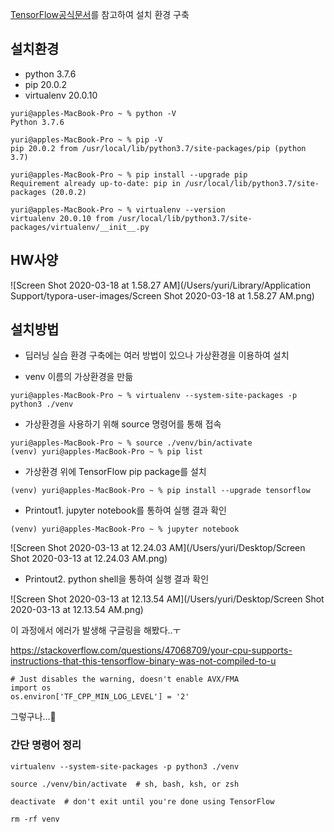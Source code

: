 <a href = https://www.tensorflow.org/install>TensorFlow공식문서<a/>를 참고하여 설치 환경 구축



## 설치환경

- python 3.7.6
- pip 20.0.2
- virtualenv 20.0.10

```
yuri@apples-MacBook-Pro ~ % python -V
Python 3.7.6
```

```
yuri@apples-MacBook-Pro ~ % pip -V
pip 20.0.2 from /usr/local/lib/python3.7/site-packages/pip (python 3.7)
```

```
yuri@apples-MacBook-Pro ~ % pip install --upgrade pip
Requirement already up-to-date: pip in /usr/local/lib/python3.7/site-packages (20.0.2)
```

```
yuri@apples-MacBook-Pro ~ % virtualenv --version
virtualenv 20.0.10 from /usr/local/lib/python3.7/site-packages/virtualenv/__init__.py
```



## HW사양

![Screen Shot 2020-03-18 at 1.58.27 AM](/Users/yuri/Library/Application Support/typora-user-images/Screen Shot 2020-03-18 at 1.58.27 AM.png)



## 설치방법

- 딥러닝 실습 환경 구축에는 여러 방법이 있으나 가상환경을 이용하여 설치

- venv 이름의 가상환경을 만듦

```
yuri@apples-MacBook-Pro ~ % virtualenv --system-site-packages -p python3 ./venv
```

- 가상환경을 사용하기 위해 source 명령어를 통해 접속

```
yuri@apples-MacBook-Pro ~ % source ./venv/bin/activate 
(venv) yuri@apples-MacBook-Pro ~ % pip list
```

-  가상환경 위에 TensorFlow pip package를 설치

```
(venv) yuri@apples-MacBook-Pro ~ % pip install --upgrade tensorflow
```

- Printout1. jupyter notebook를 통하여 실행 결과 확인

```
(venv) yuri@apples-MacBook-Pro ~ % jupyter notebook
```

![Screen Shot 2020-03-13 at 12.24.03 AM](/Users/yuri/Desktop/Screen Shot 2020-03-13 at 12.24.03 AM.png)

- Printout2. python shell을 통하여 실행 결과 확인

![Screen Shot 2020-03-13 at 12.13.54 AM](/Users/yuri/Desktop/Screen Shot 2020-03-13 at 12.13.54 AM.png)





이 과정에서 에러가 발생해 구글링을 해봤다..ㅜ

https://stackoverflow.com/questions/47068709/your-cpu-supports-instructions-that-this-tensorflow-binary-was-not-compiled-to-u

```
# Just disables the warning, doesn't enable AVX/FMA
import os
os.environ['TF_CPP_MIN_LOG_LEVEL'] = '2'
```

그렇구나...🤔



### 간단 명령어 정리

```
virtualenv --system-site-packages -p python3 ./venv
```

```
source ./venv/bin/activate  # sh, bash, ksh, or zsh
```

```
deactivate  # don't exit until you're done using TensorFlow
```

```
rm -rf venv
```

